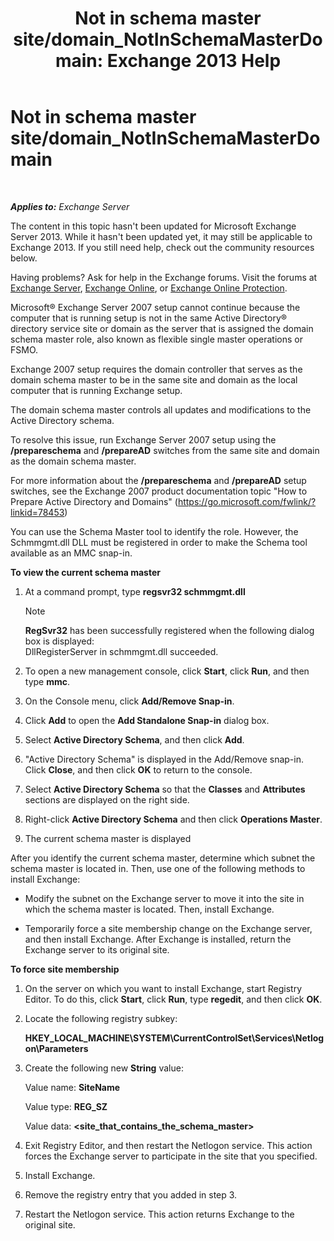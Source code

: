 ﻿---
title: 'Not in schema master site/domain_NotInSchemaMasterDomain: Exchange 2013 Help'
TOCTitle: Not in schema master site/domain_NotInSchemaMasterDomain
ms:assetid: 5e44eb33-4c30-4c3d-ba68-5c30bef1731f
ms:mtpsurl: https://technet.microsoft.com/en-us/library/ms.exch.setupreadiness.notinschemamasterdomain(v=EXCHG.150)
ms:contentKeyID: 46628957
ms.date: 12/09/2016
mtps_version: v=EXCHG.150
---

# Not in schema master site/domain\_NotInSchemaMasterDomain

 

_**Applies to:** Exchange Server_


The content in this topic hasn't been updated for Microsoft Exchange Server 2013. While it hasn't been updated yet, it may still be applicable to Exchange 2013. If you still need help, check out the community resources below.

Having problems? Ask for help in the Exchange forums. Visit the forums at [Exchange Server](https://go.microsoft.com/fwlink/p/?linkid=60612), [Exchange Online](https://go.microsoft.com/fwlink/p/?linkid=267542), or [Exchange Online Protection](https://go.microsoft.com/fwlink/p/?linkid=285351).

Microsoft® Exchange Server 2007 setup cannot continue because the computer that is running setup is not in the same Active Directory® directory service site or domain as the server that is assigned the domain schema master role, also known as flexible single master operations or FSMO.

Exchange 2007 setup requires the domain controller that serves as the domain schema master to be in the same site and domain as the local computer that is running Exchange setup.

The domain schema master controls all updates and modifications to the Active Directory schema.

To resolve this issue, run Exchange Server 2007 setup using the **/prepareschema** and **/prepareAD** switches from the same site and domain as the domain schema master.

For more information about the **/prepareschema** and **/prepareAD** setup switches, see the Exchange 2007 product documentation topic "How to Prepare Active Directory and Domains" (<https://go.microsoft.com/fwlink/?linkid=78453>)

You can use the Schema Master tool to identify the role. However, the Schmmgmt.dll DLL must be registered in order to make the Schema tool available as an MMC snap-in.

**To view the current schema master**

1.  At a command prompt, type **regsvr32 schmmgmt.dll**
    

    > [!NOTE]
    > <STRONG>RegSvr32</STRONG> has been successfully registered when the following dialog box is displayed:<BR>DllRegisterServer in schmmgmt.dll succeeded.



2.  To open a new management console, click **Start**, click **Run**, and then type **mmc**.

3.  On the Console menu, click **Add/Remove Snap-in**.

4.  Click **Add** to open the **Add Standalone Snap-in** dialog box.

5.  Select **Active Directory Schema**, and then click **Add**.

6.  "Active Directory Schema" is displayed in the Add/Remove snap-in. Click **Close**, and then click **OK** to return to the console.

7.  Select **Active Directory Schema** so that the **Classes** and **Attributes** sections are displayed on the right side.

8.  Right-click **Active Directory Schema** and then click **Operations Master**.

9.  The current schema master is displayed

After you identify the current schema master, determine which subnet the schema master is located in. Then, use one of the following methods to install Exchange:

  - Modify the subnet on the Exchange server to move it into the site in which the schema master is located. Then, install Exchange.

  - Temporarily force a site membership change on the Exchange server, and then install Exchange. After Exchange is installed, return the Exchange server to its original site.

**To force site membership**

1.  On the server on which you want to install Exchange, start Registry Editor. To do this, click **Start**, click **Run**, type **regedit**, and then click **OK**.

2.  Locate the following registry subkey:
    
    **HKEY\_LOCAL\_MACHINE\\SYSTEM\\CurrentControlSet\\Services\\Netlogon\\Parameters**

3.  Create the following new **String** value:
    
    Value name: **SiteName**
    
    Value type: **REG\_SZ**
    
    Value data: **\<site\_that\_contains\_the\_schema\_master\>**

4.  Exit Registry Editor, and then restart the Netlogon service. This action forces the Exchange server to participate in the site that you specified.

5.  Install Exchange.

6.  Remove the registry entry that you added in step 3.

7.  Restart the Netlogon service. This action returns Exchange to the original site.

